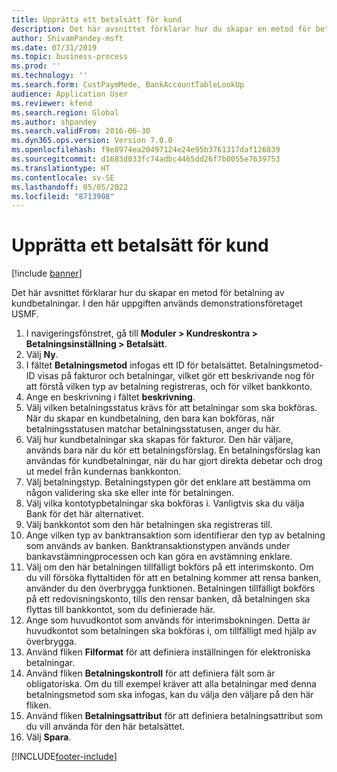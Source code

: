 ```yaml
---
title: Upprätta ett betalsätt för kund
description: Det här avsnittet förklarar hur du skapar en metod för betalning av kundbetalningar.
author: ShivamPandey-msft
ms.date: 07/31/2019
ms.topic: business-process
ms.prod: ''
ms.technology: ''
ms.search.form: CustPaymMode, BankAccountTableLookUp
audience: Application User
ms.reviewer: kfend
ms.search.region: Global
ms.author: shpandey
ms.search.validFrom: 2016-06-30
ms.dyn365.ops.version: Version 7.0.0
ms.openlocfilehash: f9e8974ea20497124e24e95b3761317daf126839
ms.sourcegitcommit: d1683d033fc74adbc4465dd26f7b0055e7639753
ms.translationtype: HT
ms.contentlocale: sv-SE
ms.lasthandoff: 05/05/2022
ms.locfileid: "8713908"
---
```

# <a name="establish-customer-method-of-payment"></a>Upprätta ett betalsätt för kund

[!include [banner](../../includes/banner.md)]

Det här avsnittet förklarar hur du skapar en metod för betalning av kundbetalningar. I den här uppgiften används demonstrationsföretaget USMF.

1. I navigeringsfönstret, gå till **Moduler > Kundreskontra > Betalningsinställning > Betalsätt**.
2. Välj **Ny**.
3. I fältet  **Betalningsmetod** infogas ett ID för betalsättet. Betalningsmetod-ID visas på fakturor och betalningar, vilket gör ett beskrivande nog för att förstå vilken typ av betalning registreras, och för vilket bankkonto.  
4. Ange en beskrivning i fältet **beskrivning**.
5. Välj vilken betalningsstatus krävs för att betalningar som ska bokföras. När du skapar en kundbetalning, den bara kan bokföras, när betalningsstatusen matchar betalningsstatusen, anger du här.  
6. Välj hur kundbetalningar ska skapas för fakturor. Den här väljare, används bara när du kör ett betalningsförslag. En betalningsförslag kan användas för kundbetalningar, när du har gjort direkta debetar och drog ut medel från kundernas bankkonton.  
7. Välj betalningstyp. Betalningstypen gör det enklare att bestämma om någon validering ska ske eller inte för betalningen.  
8. Välj vilka kontotypbetalningar ska bokföras i. Vanligtvis ska du välja Bank för det här alternativet.  
9. Välj bankkontot som den här betalningen ska registreras till.
10. Ange vilken typ av banktransaktion som identifierar den typ av betalning som används av banken. Banktransaktionstypen används under bankavstämningprocessen och kan göra en avstämning enklare.  
11. Välj om den här betalningen tillfälligt bokförs på ett interimskonto. Om du vill försöka flyttaltiden för att en betalning kommer att rensa banken, använder du den överbrygga funktionen. Betalningen tillfälligt bokförs på ett redovisningskonto, tills den rensar banken, då betalningen ska flyttas till bankkontot, som du definierade här.  
12. Ange som huvudkontot som används för interimsbokningen. Detta är huvudkontot som betalningen ska bokföras i, om tillfälligt med hjälp av överbrygga.  
13. Använd fliken **Filformat** för att definiera inställningen för elektroniska betalningar.
14. Använd fliken **Betalningskontroll** för att definiera fält som är obligatoriska. Om du till exempel kräver att alla betalningar med denna betalningsmetod som ska infogas, kan du välja den väljare på den här fliken.  
15. Använd fliken **Betalningsattribut** för att definiera betalningsattribut som du vill använda för den här betalsättet.
16. Välj **Spara**.



[!INCLUDE[footer-include](../../../includes/footer-banner.md)]
